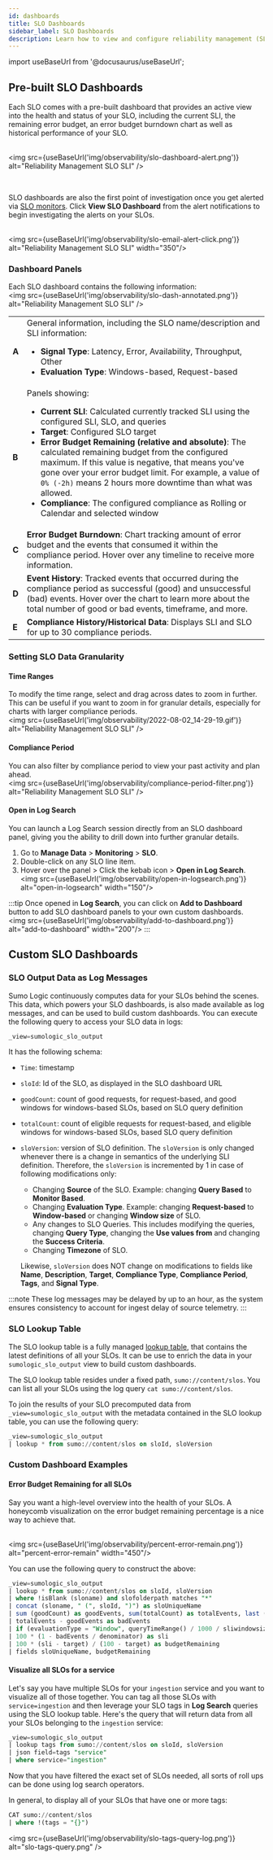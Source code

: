 ```yaml
---
id: dashboards
title: SLO Dashboards
sidebar_label: SLO Dashboards
description: Learn how to view and configure reliability management (SLO) dashboards.
---
```


import useBaseUrl from '@docusaurus/useBaseUrl';

## Pre-built SLO Dashboards

Each SLO comes with a pre-built dashboard that provides an active view into the health and status of your SLO, including the current SLI, the remaining error budget, an error budget burndown chart as well as historical performance of your SLO.

<br/><img src={useBaseUrl('img/observability/slo-dashboard-alert.png')} alt="Reliability Management SLO SLI" />

<br/>

SLO dashboards are also the first point of investigation once you get alerted via [SLO monitors](/docs/observability/reliability-management-slo/alerts/#create-an-slo-monitor). Click **View SLO Dashboard** from the alert notifications to begin investigating the alerts on your SLOs.

<br/><img src={useBaseUrl('img/observability/slo-email-alert-click.png')} alt="Reliability Management SLO SLI" width="350"/>

### Dashboard Panels

Each SLO dashboard contains the following information:<br/><img src={useBaseUrl('img/observability/slo-dash-annotated.png')} alt="Reliability Management SLO SLI" />

<table>
  <tr>
   <td><strong>A</strong> </td>
   <td>General information, including the SLO name/description and SLI information:<ul><li><strong>Signal Type</strong>: Latency, Error, Availability, Throughput, Other</li>
<li><strong>Evaluation Type</strong>: Windows-based, Request-based</li></ul></td>
  </tr>
  <tr>
   <td><strong>B</strong> </td>
   <td>Panels showing:<ul><li><strong>Current SLI</strong>: Calculated currently tracked SLI using the configured SLI, SLO, and queries</li>
<li><strong>Target</strong>: Configured SLO target</li>
<li><strong>Error Budget Remaining (relative and absolute)</strong>: The calculated remaining budget from the configured maximum. If this value is negative, that means you've gone over your error budget limit. For example, a value of <code>0% (-2h)</code> means 2 hours more downtime than what was allowed.</li>
<li><strong>Compliance</strong>: The configured compliance as Rolling or Calendar and selected window</li></ul></td>
  </tr>
  <tr>
   <td><strong>C</strong> </td>
   <td><strong>Error Budget Burndown</strong>: Chart tracking amount of error budget and the events that consumed it within the compliance period. Hover over any timeline to receive more information. </td>
  </tr>
  <tr>
   <td><strong>D</strong> </td>
   <td><strong>Event History</strong>: Tracked events that occurred during the compliance period as successful (good) and unsuccessful (bad) events. Hover over the chart to learn more about the total number of good or bad events, timeframe, and more. </td>
  </tr>
  <tr>
   <td><strong>E</strong>   </td>
   <td><strong>Compliance History/Historical Data</strong>: Displays SLI and SLO for up to 30 compliance periods.   </td>
  </tr>
</table>


### Setting SLO Data Granularity

#### Time Ranges

To modify the time range, select and drag across dates to zoom in further. This can be useful if you want to zoom in for granular details, especially for charts with larger compliance periods.<br/><img src={useBaseUrl('img/observability/2022-08-02_14-29-19.gif')} alt="Reliability Management SLO SLI" />

#### Compliance Period

You can also filter by compliance period to view your past activity and plan ahead.<br/><img src={useBaseUrl('img/observability/compliance-period-filter.png')} alt="Reliability Management SLO SLI" />

#### Open in Log Search

You can launch a Log Search session directly from an SLO dashboard panel, giving you the ability to drill down into further granular details.
1. Go to **Manage Data** > **Monitoring** > **SLO**.
1. Double-click on any SLO line item.
1. Hover over the panel > Click the kebab icon > **Open in Log Search**.<br/><img src={useBaseUrl('img/observability/open-in-logsearch.png')} alt="open-in-logsearch" width="150"/>

:::tip
Once opened in **Log Search**, you can click on **Add to Dashboard** button to add SLO dashboard panels to your own custom dashboards.<br/><img src={useBaseUrl('img/observability/add-to-dashboard.png')} alt="add-to-dashboard" width="200"/>
:::


## Custom SLO Dashboards

### SLO Output Data as Log Messages

Sumo Logic continuously computes data for your SLOs behind the scenes. This data, which powers your SLO dashboards, is also made available as log messages, and can be used to build custom dashboards. You can execute the following query to access your SLO data in logs:

```sql
_view=sumologic_slo_output
```

It has the following schema:

* `Time`: timestamp
* `sloId`: Id of the SLO, as displayed in the SLO dashboard URL
* `goodCount`: count of good requests, for request-based, and good windows for windows-based SLOs, based on SLO query definition
* `totalCount`: count of eligible requests for request-based, and eligible windows for windows-based SLOs, based SLO query definition
* `sloVersion`: version of SLO definition. The `sloVersion` is only changed whenever there is a change in semantics of the underlying SLI definition. Therefore, the `sloVersion` is incremented by 1 in case of following modifications only:
   * Changing <strong>Source</strong> of the SLO. Example: changing <strong>Query Based</strong> to <strong>Monitor Based</strong>.
   * Changing <strong>Evaluation Type</strong>. Example: changing <strong>Request-based</strong> to <strong>Window-based</strong> or changing <strong>Window size</strong> of SLO.
   * Any changes to SLO Queries. This includes modifying the queries, changing <strong>Query Type</strong>, changing the <strong>Use values from</strong> and changing the <strong>Success Criteria</strong>.
   * Changing <strong>Timezone</strong> of SLO.

  Likewise, `sloVersion` does NOT change on modifications to fields like **Name**, **Description**, **Target**, **Compliance Type**, **Compliance Period**, **Tags**, and **Signal Type**.

:::note
These log messages may be delayed by up to an hour, as the system ensures consistency to account for ingest delay of source telemetry.
:::

### SLO Lookup Table

The SLO lookup table is a fully managed [lookup table](/docs/search/lookup-tables/create-lookup-table/#introduction-to-lookup-tables), that contains the latest definitions of all your SLOs. It can be use to enrich the data in your `sumologic_slo_output` view to build custom dashboards.

The SLO lookup table resides under a fixed path, `sumo://content/slos`. You can list all your SLOs using the log query `cat sumo://content/slos`.


To join the results of your SLO precomputed data from `_view=sumologic_slo_output` with the metadata contained in the SLO lookup table, you can use the following query:
  ```sql
  _view=sumologic_slo_output
  | lookup * from sumo://content/slos on sloId, sloVersion
  ```

### Custom Dashboard Examples

#### Error Budget Remaining for all SLOs

Say you want a high-level overview into the health of your SLOs. A honeycomb visualization on the error budget remaining percentage is a nice way to achieve that.

<br/><img src={useBaseUrl('img/observability/percent-error-remain.png')} alt="percent-error-remain" width="450"/>

You can use the following query to construct the above:

```sql
_view=sumologic_slo_output
| lookup * from sumo://content/slos on sloId, sloVersion
| where !isBlank (sloname) and slofolderpath matches "*"
| concat (sloname, " (", sloId, ")") as sloUniqueName
| sum (goodCount) as goodEvents, sum(totalCount) as totalEvents, last (compliancetarget) as target, last(slofolderpath) as sloPath, last(sliwindowsize) as sliwindowsize, last(slievaluationtype) as evaluationType by sloUniqueName
| totalEvents - goodEvents as badEvents
| if (evaluationType = "Window", queryTimeRange() / 1000 / sliwindowsize, totalEvents) as denominator
| 100 * (1 - badEvents / denominator) as sli
| 100 * (sli - target) / (100 - target) as budgetRemaining
| fields sloUniqueName, budgetRemaining
```

#### Visualize all SLOs for a service

Let's say you have multiple SLOs for your `ingestion` service and you want to visualize all of those together. You can tag all those SLOs with `service=ingestion` and then leverage your SLO tags in **Log Search** queries using the SLO lookup table. Here's the query that will return data from all your SLOs belonging to the `ingestion` service:

```sql
_view=sumologic_slo_output
| lookup tags from sumo://content/slos on sloId, sloVersion
| json field=tags "service"
| where service="ingestion"
```

Now that you have filtered the exact set of SLOs needed, all sorts of roll ups can be done using log search operators.

In general, to display all of your SLOs that have one or more tags:

```sql
CAT sumo://content/slos
| where !(tags = "{}")
```

<img src={useBaseUrl('img/observability/slo-tags-query-log.png')} alt="slo-tags-query.png" />

